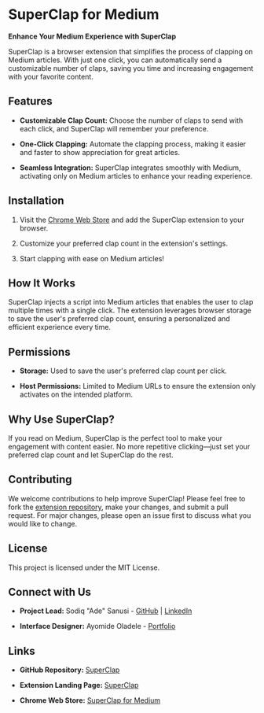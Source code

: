 # SuperClap for Medium

**Enhance Your Medium Experience with SuperClap**

SuperClap is a browser extension that simplifies the process of clapping on Medium articles. With just one click, you can automatically send a customizable number of claps, saving you time and increasing engagement with your favorite content.

## Features

- **Customizable Clap Count:** Choose the number of claps to send with each click, and SuperClap will remember your preference.
    
- **One-Click Clapping:** Automate the clapping process, making it easier and faster to show appreciation for great articles.
    
- **Seamless Integration:** SuperClap integrates smoothly with Medium, activating only on Medium articles to enhance your reading experience.
    

## Installation

1. Visit the [Chrome Web Store](https://chromewebstore.google.com/detail/superclap-for-medium/kdbgbejbmkoigoeajcfhngefiekcfmjc) and add the SuperClap extension to your browser.
    
2. Customize your preferred clap count in the extension's settings.
    
3. Start clapping with ease on Medium articles!
    

## How It Works

SuperClap injects a script into Medium articles that enables the user to clap multiple times with a single click. The extension leverages browser storage to save the user's preferred clap count, ensuring a personalized and efficient experience every time.

## Permissions

- **Storage:** Used to save the user's preferred clap count per click.
    
- **Host Permissions:** Limited to Medium URLs to ensure the extension only activates on the intended platform.
    

## Why Use SuperClap?

If you read on Medium, SuperClap is the perfect tool to make your engagement with content easier. No more repetitive clicking—just set your preferred clap count and let SuperClap do the rest.

## Contributing

We welcome contributions to help improve SuperClap! Please feel free to fork the [extension repository](https://github.com/sodiqsanusi/super-clap-for-medium), make your changes, and submit a pull request. For major changes, please open an issue first to discuss what you would like to change.

## License

This project is licensed under the MIT License.

## Connect with Us

- **Project Lead:** Sodiq "Ade" Sanusi - [GitHub](https://github.com/sodiqsanusi/) | [LinkedIn](https://www.linkedin.com/in/sodiqsanusi/)
    
- **Interface Designer:** Ayomide Oladele - [Portfolio](https://mideoladele.webflow.io/)
    

## Links

- **GitHub Repository:** [SuperClap](https://github.com/sodiqsanusi/super-clap-for-medium)
    
- **Extension Landing Page:** [SuperClap](https://sodiqsanusi.github.io/superclap/)
    
- **Chrome Web Store:** [SuperClap for Medium](https://chromewebstore.google.com/detail/superclap-for-medium/kdbgbejbmkoigoeajcfhngefiekcfmjc)
